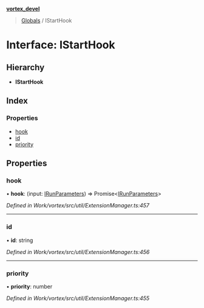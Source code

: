 **[vortex_devel](../README.md)**

> [Globals](../globals.md) / IStartHook

# Interface: IStartHook

## Hierarchy

* **IStartHook**

## Index

### Properties

* [hook](istarthook.md#hook)
* [id](istarthook.md#id)
* [priority](istarthook.md#priority)

## Properties

### hook

•  **hook**: (input: [IRunParameters](irunparameters.md)) => Promise\<[IRunParameters](irunparameters.md)>

*Defined in Work/vortex/src/util/ExtensionManager.ts:457*

___

### id

•  **id**: string

*Defined in Work/vortex/src/util/ExtensionManager.ts:456*

___

### priority

•  **priority**: number

*Defined in Work/vortex/src/util/ExtensionManager.ts:455*
